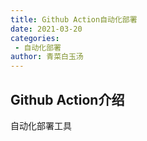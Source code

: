 ```yaml
---
title: Github Action自动化部署
date: 2021-03-20
categories:
 - 自动化部署
author: 青菜白玉汤
---
```

## Github Action介绍
自动化部署工具
